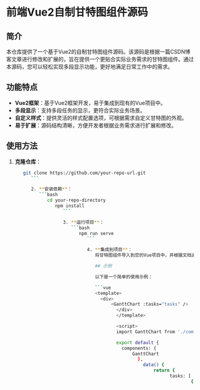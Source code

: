 # 前端Vue2自制甘特图组件源码

## 简介

本仓库提供了一个基于Vue2的自制甘特图组件源码。该源码是根据一篇CSDN博客文章进行修改和扩展的，旨在提供一个更贴合实际业务需求的甘特图组件。通过本源码，您可以轻松实现多段显示功能，更好地满足日常工作中的需求。

## 功能特点

- **Vue2框架**：基于Vue2框架开发，易于集成到现有的Vue项目中。
- **多段显示**：支持多段任务的显示，更符合实际业务场景。
- **自定义样式**：提供灵活的样式配置选项，可根据需求自定义甘特图的外观。
- **易于扩展**：源码结构清晰，方便开发者根据业务需求进行扩展和修改。

## 使用方法

1. **克隆仓库**：
   ```bash
      git clone https://github.com/your-repo-url.git
         ```

         2. **安装依赖**：
            ```bash
               cd your-repo-directory
                  npm install
                     ```

                     3. **运行项目**：
                        ```bash
                           npm run serve
                              ```

                              4. **集成到项目**：
                                 将甘特图组件导入到您的Vue项目中，并根据文档进行配置和使用。

                                 ## 示例

                                 以下是一个简单的使用示例：

                                 ```vue
                                 <template>
                                   <div>
                                       <GanttChart :tasks="tasks" />
                                         </div>
                                         </template>

                                         <script>
                                         import GanttChart from './components/GanttChart.vue';

                                         export default {
                                           components: {
                                               GanttChart
                                                 },
                                                   data() {
                                                       return {
                                                             tasks: [
                                                                     { id: 1, name: '任务1', start: '2023-10-01', end: '2023-10-10' },
                                                                             { id: 2, name: '任务2', start: '2023-10-05', end: '2023-10-15' },
                                                                                     // 更多任务...
                                                                                           ]
                                                                                               };
                                                                                                 }
                                                                                                 };
                                                                                                 </script>
                                                                                                 ```

                                                                                                 ## 贡献

                                                                                                 欢迎大家提出问题和建议，如果您有任何改进的想法，欢迎提交Pull Request。

                                                                                                 ## 许可证

                                                                                                 本项目采用MIT许可证，详情请参阅[LICENSE](LICENSE)文件。

                                                                                                 ---

                                                                                                 希望这个甘特图组件能够帮助您更好地管理和展示项目进度！

                                                                                                 ## 下载链接
                                                                                                 [前端Vue2自制甘特图组件源码](https://pan.quark.cn/s/5ba1a57af25a) 

                                                                                                 (备用: [备用下载](https://pan.baidu.com/s/1fAV8o6ilSZO_B2XPTh8RFg?pwd=1234))

                                                                                                 ## 说明

                                                                                                 该仓库仅用于学习交流，请勿用于商业用途。
